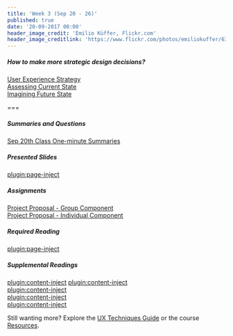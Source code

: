 ```yaml
---
title: 'Week 3 (Sep 20 - 26)'
published: true
date: '20-09-2017 00:00'
header_image_credit: 'Emilio Küffer, Flickr.com'
header_image_creditlink: 'https://www.flickr.com/photos/emiliokuffer/6384294717/'
---
```


##### How to make more strategic design decisions?  
[User Experience Strategy](https://www.swipe.to/9967fp?p=2rXR1F3mH)  
[Assessing Current State](https://www.swipe.to/9967fp?p=bhT4QfB2J)  
[Imagining Future State](https://www.swipe.to/9967fp?p=1Mb9rDTJS)

===

##### Summaries and Questions  
[Sep 20th Class One-minute Summaries](https://canvas.sfu.ca/courses/36662/assignments/267536)

##### Presented Slides  
[plugin:page-inject](/slide-decks/week-03)

##### Assignments
[Project Proposal - Group Component](https://canvas.sfu.ca/courses/36662/assignments/240534)  
[Project Proposal - Individual Component](https://canvas.sfu.ca/courses/36662/assignments/240533)  

##### Required Reading  
[plugin:page-inject](/required-readings/week-03)

##### Supplemental Readings  
[plugin:content-inject](/ux-techniques-guide/how-to-make-more-strategic-design-decisions/journey-mapping)
[plugin:content-inject](/ux-techniques-guide/what-is-usability-and-user-experience-design/problem-statements)  
[plugin:content-inject](/ux-techniques-guide/how-to-make-more-strategic-design-decisions/design-principles-product)  
[plugin:content-inject](/ux-techniques-guide/how-to-make-more-strategic-design-decisions/value-proposition)  
[plugin:content-inject](/ux-techniques-guide/how-to-make-more-strategic-design-decisions/user-experience-strategy)  

Still wanting more? Explore the [UX Techniques Guide](../../ux-techniques-guide) or the course [Resources](../../resources).
